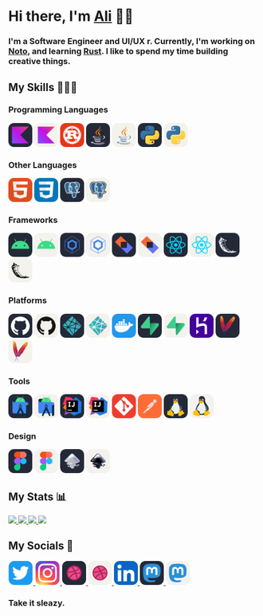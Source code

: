# Hi there, I'm  <a href="https://alialbaali.com">Ali</a> 👋🏻

<div>

<h3>
 I'm a Software Engineer and UI/UX <Designe></Designe>r. Currently, I'm working on <a href="https://github.com/alialbaali/Noto">Noto</a>, and learning <a href="https://www.rust-lang.org/">Rust</a>. I like to spend my time building creative things.
</h3>

</div>

## My Skills 👨🏻‍💻

<div>

<h3>Programming Languages</h3>

<div>
<img src="images/Kotlin-Dark.svg#gh-light-mode-only" alt="Kotlin" height="48" />
<img src="images/Kotlin-Light.svg#gh-dark-mode-only" alt="Kotlin" height="48" />
<img src="images/Rust.svg" alt="Rust" height="48" />
<img src="images/Java-Dark.svg#gh-light-mode-only" alt="Java" height="48" />
<img src="images/Java-Light.svg#gh-dark-mode-only" alt="Java" height="48" />
<img src="images/Python-Dark.svg#gh-light-mode-only" alt="Python" height="48" />
<img src="images/Python-Light.svg#gh-dark-mode-only" alt="Python" height="48" />
</div>

<h3>Other Languages</h3>

<div>
<img src="images/HTML.svg" alt="HTML" height="48" />
<img src="images/CSS.svg" alt="CSS" height="48" />
<img src="images/Postgres-Dark.svg#gh-light-mode-only" alt="Postgres" height="48" />
<img src="images/Postgres-Light.svg#gh-dark-mode-only" alt="Postgres" height="48" />
</div>

<h3>Frameworks</h3>

<div>
<img src="images/Android-Dark.svg#gh-light-mode-only" alt="Android" height="48" />
<img src="images/Android-Light.svg#gh-dark-mode-only" alt="Android" height="48" />
<img src="images/Compose-Dark.svg#gh-light-mode-only" alt="Compose" height="48" />
<img src="images/Compose-Light.svg#gh-dark-mode-only" alt="Compose" height="48" />
<img src="images/Ktor-Dark.svg#gh-light-mode-only" alt="Ktor" height="48" />
<img src="images/Ktor-Light.svg#gh-dark-mode-only" alt="Ktor" height="48" />
<img src="images/React-Dark.svg#gh-light-mode-only" alt="React" height="48" />
<img src="images/React-Light.svg#gh-dark-mode-only" alt="React" height="48" />
<img src="images/Flask-Dark.svg#gh-light-mode-only" alt="Flask" height="48" />
<img src="images/Flask-Light.svg#gh-dark-mode-only" alt="Flask" height="48" />
</div>

<h3>Platforms</h3>

<div>
<img src="images/GitHub-Dark.svg#gh-light-mode-only" alt="GitHub" height="48" />
<img src="images/GitHub-Light.svg#gh-dark-mode-only" alt="GitHub" height="48" />
<img src="images/Netlify-Dark.svg#gh-light-mode-only" alt="Netlify" height="48" />
<img src="images/Netlify-Light.svg#gh-dark-mode-only" alt="Netlify" height="48" />
<img src="images/Docker.svg" alt="Docker" height="48" />
<img src="images/Supabase-Dark.svg#gh-light-mode-only" alt="Supabase" height="48" />
<img src="images/Supabase-Light.svg#gh-dark-mode-only" alt="Supabase" height="48" />
<img src="images/Heroku.svg" alt="Heroku" height="48" />
<img src="images/Maven-Dark.svg#gh-light-mode-only" alt="Maven" height="48" />
<img src="images/Maven-Light.svg#gh-dark-mode-only" alt="Maven" height="48" />
</div>

<h3>Tools</h3>

<div>
<img src="images/AndroidStudio-Dark.svg#gh-light-mode-only" alt="AndroidStudio" height="48" />
<img src="images/AndroidStudio-Light.svg#gh-dark-mode-only" alt="AndroidStudio" height="48" />
<img src="images/IntelliJ-Dark.svg#gh-light-mode-only" alt="IntelliJ" height="48" />
<img src="images/IntelliJ-Light.svg#gh-dark-mode-only" alt="IntelliJ" height="48" />
<img src="images/Git.svg" alt="Git" height="48" />
<img src="images/Postman.svg" alt="Postman" height="48" />
<img src="images/Linux-Dark.svg#gh-light-mode-only" alt="Linux" height="48" />
<img src="images/Linux-Light.svg#gh-dark-mode-only" alt="Linux" height="48" />
</div>

<h3>Design</h3>

<div>
<img src="images/Figma-Dark.svg#gh-light-mode-only" alt="Figma" height="48" />
<img src="images/Figma-Light.svg#gh-dark-mode-only" alt="Figma" height="48" />
<img src="images/Inkscape-Dark.svg#gh-light-mode-only" alt="Inkscape" height="48" />
<img src="images/Inkscape-Light.svg#gh-dark-mode-only" alt="Inkscape" height="48" />
</div>

</div>

## My Stats 📊

<div>

<a href="https://github.com/alialbaali#gh-light-mode-only">
  <img src="https://github-readme-stats.vercel.app/api?username=alialbaali&hide=prs,contribs&count_private=true&show_icons=true&include_all_commits=true&custom_title=Ali%'s%20GitHub%20Stats&number_format=long&line_height=30&hide_rank=true&border_radius=16&hide_border=true&hide_title=true&theme=github_dark#gh-light-mode-only" />
</a>

<a href="https://github.com/alialbaali#gh-light-mode-only">
  <img src="https://github-readme-stats.vercel.app/api/top-langs/?username=alialbaali&layout=compact&langs_count=6&border_radius=16&hide_border=true&hide_title=true&theme=github_dark#gh-light-mode-only" />
</a>

<a href="https://github.com/alialbaali#gh-dark-mode-only">
  <img src="https://github-readme-stats.vercel.app/api?username=alialbaali&hide=prs,contribs&count_private=true&show_icons=true&include_all_commits=true&custom_title=Ali%'s%20GitHub%20Stats&number_format=long&line_height=30&hide_rank=true&border_radius=16&hide_border=true&hide_title=true&theme=default#gh-dark-mode-only" />
</a>

<a href="https://github.com/alialbaali#gh-dark-mode-only">
  <img src="https://github-readme-stats.vercel.app/api/top-langs/?username=alialbaali&layout=compact&langs_count=6&border_radius=16&hide_border=true&hide_title=true&theme=default#gh-dark-mode-only" />
</a>

</div>

## My Socials 🔗

<div>

<a href="https://twitter.com/ali_albaali">
  <img src="images/Twitter.svg" height="48" alt="Twitter" />
</a>

<a href="https://www.instagram.com/ali.albaali">
  <img src="images/Instagram.svg" height="48" alt="Instagram" />
</a>

<a href="https://dribbble.com/alialbaali#gh-light-mode-only">
  <img src="images/Dribbble-Dark.svg" height="48" alt="Dribbble" />
</a>

<a href="https://dribbble.com/alialbaali#gh-dark-mode-only">
  <img src="images/Dribbble-Light.svg" height="48" alt="Dribbble" />
</a>

<a href="https://www.linkedin.com/in/alialbaali">
  <img src="images/LinkedIn.svg" height="48" alt="LinkedIn" />
</a>

<a href="https://mastodon.social/@alialbaali#gh-light-mode-only">
  <img src="images/Mastodon-Dark.svg" height="48" alt="Mastodon" />
</a>

<a href="https://mastodon.social/@alialbaali#gh-dark-mode-only">
  <img src="images/Mastodon-Light.svg" height="48" alt="Mastodon" />
</a>

<h3>
Take it sleazy.
</h3>

</div>

